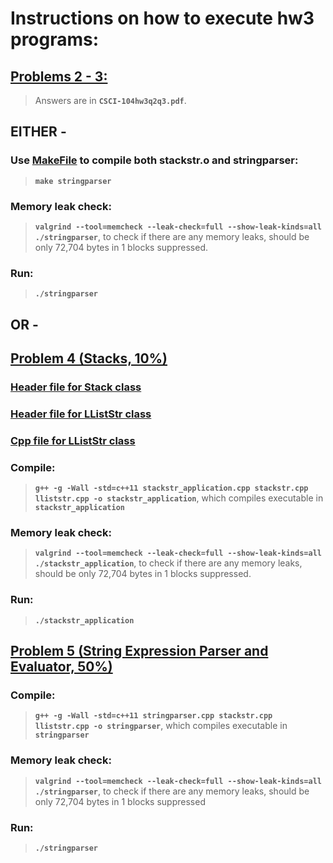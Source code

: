 # Instructions on how to execute hw3 programs:

## [Problems 2 - 3:](CSCI-104hw3q2q3.pdf)

> Answers are in **`CSCI-104hw3q2q3.pdf`**.


## EITHER - 

### Use [MakeFile](Makefile) to compile both stackstr.o and stringparser:
> **`make stringparser`** 

### Memory leak check: 
> **`valgrind --tool=memcheck --leak-check=full --show-leak-kinds=all ./stringparser`**, 
to check if there are any memory leaks, should be only 72,704 bytes in 1 blocks 
suppressed.

### Run: 
> **`./stringparser`**



## OR - 

## [Problem 4 (Stacks, 10%)](stackstr.cpp)
### [Header file for Stack class](stackstr.h)
### [Header file for LListStr class](lliststr.h)
### [Cpp file for LListStr class](lliststr.cpp)

### Compile: 
> **`g++ -g -Wall -std=c++11 stackstr_application.cpp stackstr.cpp lliststr.cpp -o stackstr_application`**, 
which compiles executable in **`stackstr_application`**

### Memory leak check: 
> **`valgrind --tool=memcheck --leak-check=full --show-leak-kinds=all ./stackstr_application`**, 
to check if there are any memory leaks, should be only 72,704 bytes in 1 blocks 
suppressed.

### Run: 
> **`./stackstr_application`**


## [Problem 5 (String Expression Parser and Evaluator, 50%)](stringparser.cpp)

### Compile: 
> **`g++ -g -Wall -std=c++11 stringparser.cpp stackstr.cpp lliststr.cpp -o stringparser`**, which compiles 
executable in **`stringparser`**

### Memory leak check: 
> **`valgrind --tool=memcheck --leak-check=full --show-leak-kinds=all 
./stringparser`**, to check if there are any memory leaks, 
should be only 72,704 bytes in 1 blocks suppressed

### Run: 
> **`./stringparser`**